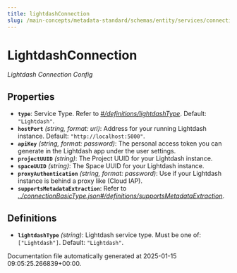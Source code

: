 ```yaml
---
title: lightdashConnection
slug: /main-concepts/metadata-standard/schemas/entity/services/connections/dashboard/lightdashconnection
---
```


# LightdashConnection

*Lightdash Connection Config*

## Properties

- **`type`**: Service Type. Refer to *[#/definitions/lightdashType](#definitions/lightdashType)*. Default: `"Lightdash"`.
- **`hostPort`** *(string, format: uri)*: Address for your running Lightdash instance. Default: `"http://localhost:5000"`.
- **`apiKey`** *(string, format: password)*: The personal access token you can generate in the Lightdash app under the user settings.
- **`projectUUID`** *(string)*: The Project UUID for your Lightdash instance.
- **`spaceUUID`** *(string)*: The Space UUID for your Lightdash instance.
- **`proxyAuthentication`** *(string, format: password)*: Use if your Lightdash instance is behind a proxy like (Cloud IAP).
- **`supportsMetadataExtraction`**: Refer to *[../connectionBasicType.json#/definitions/supportsMetadataExtraction](#/connectionBasicType.json#/definitions/supportsMetadataExtraction)*.
## Definitions

- **`lightdashType`** *(string)*: Lightdash service type. Must be one of: `["Lightdash"]`. Default: `"Lightdash"`.


Documentation file automatically generated at 2025-01-15 09:05:25.266839+00:00.
